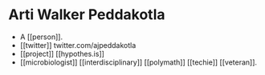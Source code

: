 # Arti Walker Peddakotla

- A [[person]].
- [[twitter]] twitter.com/ajpeddakotla
- [[project]] [[hypothes.is]]
- [[microbiologist]] [[interdisciplinary]] [[polymath]] [[techie]] [[veteran]].

